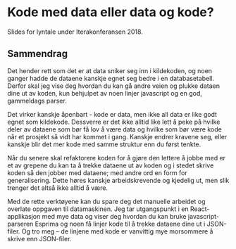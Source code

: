 # Kode med data eller data og kode?
Slides for lyntale under Iterakonferansen 2018.

## Sammendrag
Det hender rett som det er at data sniker seg inn i kildekoden, og noen ganger
hadde de dataene kanskje egnet seg bedre i en databasetabell. Derfor skal jeg
vise deg hvordan du kan gå andre veien og plukke dataen dine ut av koden, kun
behjulpet av noen linjer javascript og en god, gammeldags parser.

Det virker kanskje åpenbart - kode er data, men ikke all data er like godt egnet
som kildekode. Dessverre er det ikke alltid like lett å peke på hvilke deler av
dataene som bør få lov å være data og hvilke som bør være kode når et prosjekt
så vidt har kommet i gang. Kanskje endrer kravene seg, eller kanskje blir det
mer kode med samme struktur enn du først tenkte.

Når du senere skal refaktorere koden for å gjøre den lettere å jobbe med er et
av grepene du kan ta å trekke dataene ut av koden og i stedet skrive koden så
den jobber med dataene; med andre ord en form for generalisering. Dette høres
kanskje arbeidskrevende og kjedelig ut, men slik trenger det altså ikke alltid å
være.

Med de rette verktøyene kan du spare deg det manuelle arbeidet og overlate
oppgaven til datamaskinen. Jeg tar utgangspunkt i en React-applikasjon med mye
data og viser deg hvordan du kan bruke javascript-parseren Esprima og noen få
linjer kode til å trekke dataene dine ut i JSON-filer. Og tro meg – de linjene
med kode er vanvittig mye morsommere å skrive enn JSON-filer.

